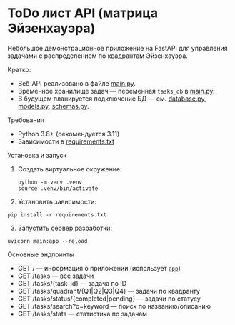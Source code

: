 # ToDo лист API (матрица Эйзенхауэра)

Небольшое демонстрационное приложение на FastAPI для управления задачами с распределением по квадрантам Эйзенхауэра.

Кратко:
- Веб‑API реализовано в файле [main.py](main.py).
- Временное хранилище задач — переменная `tasks_db` в [main.py](main.py).
- В будущем планируется подключение БД — см. [database.py](database.py), [models.py](models.py), [schemas.py](schemas.py).

Требования
- Python 3.8+ (рекомендуется 3.11)
- Зависимости в [requirements.txt](requirements.txt)

Установка и запуск
1. Создать виртуальное окружение:
     ```
     python -m venv .venv
     source .venv/bin/activate
     ```
2. Установить зависимости:
```
pip install -r requirements.txt
```
3. Запустить сервер разработки:
```
uvicorn main:app --reload
```

Основные эндпоинты
- GET / — информация о приложении (использует [`app`](main.py))
- GET /tasks — все задачи
- GET /tasks/{task_id} — задача по ID
- GET /tasks/quadrant/{Q1|Q2|Q3|Q4} — задачи по квадранту
- GET /tasks/status/{completed|pending} — задачи по статусу
- GET /tasks/search?q=keyword — поиск по названию/описанию
- GET /tasks/stats — статистика по задачам

